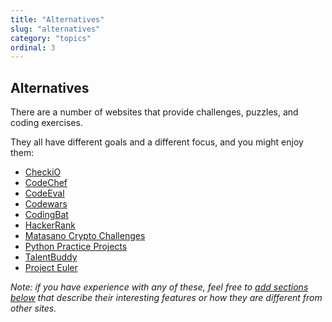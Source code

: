 ```yaml
---
title: "Alternatives"
slug: "alternatives"
category: "topics"
ordinal: 3
---
```


## Alternatives

There are a number of websites that provide challenges, puzzles, and coding exercises.

They all have different goals and a different focus, and you might enjoy them:

* [CheckiO](http://checkio.org)
* [CodeChef](http://www.codechef.com)
* [CodeEval](http://codeeval.com)
* [Codewars](http://codewars.com)
* [CodingBat](http://codingbat.com)
* [HackerRank](http://hackerrank.com)
* [Matasano Crypto Challenges](http://www.matasano.com/articles/crypto-challenges)
* [Python Practice Projects](http://pythonpracticeprojects.com)
* [TalentBuddy](http://talentbuddy.co)
* [Project Euler](https://projecteuler.net/)

_Note: if you have experience with any of these, feel free to [add sections below](https://github.com/exercism/docs/fork) that describe their interesting features or how they are different from other sites._
